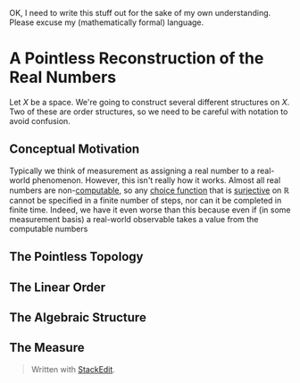 OK, I need to write this stuff out for the sake of my own understanding. Please excuse my (mathematically formal) language. 

# A Pointless Reconstruction of the Real Numbers
Let $X$ be a space. We're going to construct several different structures on $X$. Two of these are order structures, so we need to be careful with notation to avoid confusion.

## Conceptual Motivation
Typically we think of measurement as assigning a real number to a real-world phenomenon. However, this isn't really how it works. Almost all real numbers are non-[computable](https://en.wikipedia.org/wiki/Computable_number), so any [choice function](https://en.wikipedia.org/wiki/Choice_function) that is [surjective](https://en.wikipedia.org/wiki/Surjective_function) on $\mathbb{R}$ cannot be specified in a finite number of steps, nor can it be completed in finite time. Indeed, we have it even worse than this because even if (in some measurement basis) a real-world observable takes a value from the computable numbers

## The Pointless Topology

## The Linear Order

## The Algebraic Structure

## The Measure


> Written with [StackEdit](https://stackedit.io/).
<!--stackedit_data:
eyJoaXN0b3J5IjpbODM1MDM2Njg2LDk1ODU4NDg1NywtMTkwNz
g5MjYwNCwyOTU3ODM1NTksMTcwMjE0NjU3MF19
-->